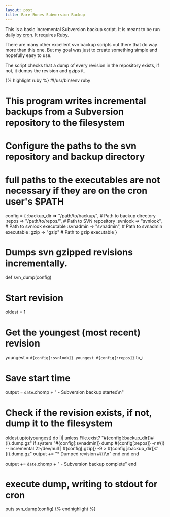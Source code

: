 ```yaml
---
layout: post
title: Bare Bones Subversion Backup
---
```


This is a basic incremental Subversion backup script. It is meant to be run daily by [cron][c]. It requires Ruby.

There are many other excellent svn backup scripts out there that do way more than this one. But my goal was just to create something simple and hopefully easy to use.

[c]: http://www.freebsd.org/cgi/man.cgi?query=cron&manpath=FreeBSD+8.0-RELEASE

The script checks that a dump of every revision in the repository exists, if not, it dumps the revision and gzips it.

{% highlight ruby %}
#!/usr/bin/env ruby
# This program writes incremental backups from a Subversion repository to the filesystem

# Configure the paths to the svn repository and backup directory 
# full paths to the executables are not necessary if they are on the cron user's $PATH
config = {
  :backup_dir => "/path/to/backup/", # Path to backup directory
  :repos      => "/path/to/repos/",  # Path to SVN repository
  :svnlook    => "svnlook",          # Path to svnlook executable
  :svnadmin   => "svnadmin",         # Path to svnadmin executable
  :gzip       => "gzip"              # Path to gzip executable
}

# Dumps svn gzipped revisions incrementally.
def svn_dump(config)
  
  # Start revision
  oldest = 1

  # Get the youngest (most recent) revision
  youngest = `#{config[:svnlook]} youngest #{config[:repos]}`.to_i

  # Save start time
  output = `date`.chomp + " - Subversion backup started\n"
  
  # Check if the revision exists, if not, dump it to the filesystem
  oldest.upto(youngest) do |i|
    unless File.exist? "#{config[:backup_dir]}#{i}.dump.gz"
      if system "#{config[:svnadmin]} dump #{config[:repos]} -r #{i} --incremental 2>/dev/null | #{config[:gzip]} -9 > #{config[:backup_dir]}#{i}.dump.gz"
        output += "* Dumped revision #{i}\n"
      end
    end
  end
  
  output += `date`.chomp + " - Subversion backup complete"
end

# execute dump, writing to stdout for cron
puts svn_dump(config)
{% endhighlight %}